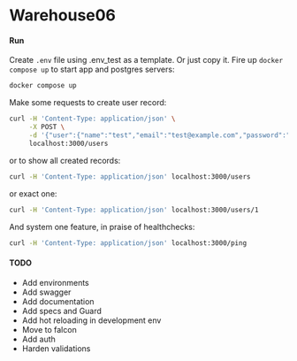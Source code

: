 # Warehouse06

#### Run
Create `.env` file using .env_test as a template. Or just copy it.
Fire up `docker compose up` to start app and postgres servers:
```bash
docker compose up
```

Make some requests to create user record:
```bash
curl -H 'Content-Type: application/json' \
     -X POST \
     -d '{"user":{"name":"test","email":"test@example.com","password":"pass"}}' \
     localhost:3000/users
```
or to show all created records:
```bash
curl -H 'Content-Type: application/json' localhost:3000/users
```
or exact one:
```bash
curl -H 'Content-Type: application/json' localhost:3000/users/1
```
And system one feature, in praise of healthchecks:
```bash
curl -H 'Content-Type: application/json' localhost:3000/ping
```

#### TODO
- Add environments
- Add swagger
- Add documentation
- Add specs and Guard
- Add hot reloading in development env
- Move to falcon
- Add auth
- Harden validations
